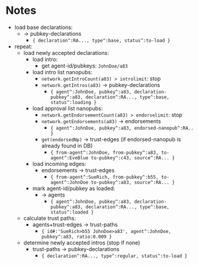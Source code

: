 # Notes

- load base declarations:
  - -> pubkey-declarations
    - `{ declaration^:RA..., type^:base, status^:to-load }`
- repeat:
  - load newly accepted declarations:
    - load intro:
      - get agent-id/pubkeys: `JohnDoe/a83`
    - load intro list nanopubs:
      - `network.getIntroCount(a83) > introlimit`: stop
      - `network.getIntros(a83)` -> pubkey-declarations
        - `{ agent^:JohnDoe, pubkey^:a83, declaration-pubkey^:a83, declaration^:RA..., type^:base, status^:loading }`
    - load approval list nanopubs:
      - `network.getEndorsementCount(a83) > endorselimit`: stop
      - `network.getEndorsements(a83)` -> endorsements
        - `{ agent^:JohnDoe, pubkey^:a83, endorsed-nanopub^:RA.. }`
      - `get(endorsedNp)` -> trust-edges (if endorsed-nanopub is already found in DB)
        - `{ from-agent^:JohnDoe, from-pubkey^:a83, to-agent^:EveBlue to-pubkey^:c43, source^:RA... }`
    - load incoming edges:
      - endorsements -> trust-edges
        - `{ from-agent^:SueRich, from-pubkey^:b55, to-agent^:JohnDoe to-pubkey^:a83, source^:RA... }`
    - mark agent-id/pubkey as loaded:
      - -> agents
        - `{ agent^:JohnDoe, pubkey^:a83, declaration-pubkey^:a83, declaration^:RA..., type^:base, status^:loaded }`
  - calculate trust paths:
    - agents+trust-edges -> trust-paths
      - `{ id#:'SueRich>b55 JohnDoe>a83', agent^:JohnDoe, pubkey^:a83, ratio:0.009 }`
  - determine newly accepted intros (stop if none)
    - trust-paths -> pubkey-declarations
      - `{ declaration^:RA..., type^:regular, status^:to-load }`

